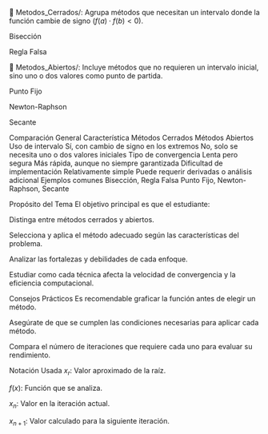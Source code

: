 📁 Metodos_Cerrados/: Agrupa métodos que necesitan un intervalo donde la función cambie de signo ($f(a) \cdot f(b) < 0$).

Bisección

Regla Falsa

📁 Metodos_Abiertos/: Incluye métodos que no requieren un intervalo inicial, sino uno o dos valores como punto de partida.

Punto Fijo

Newton-Raphson

Secante

Comparación General
Característica	Métodos Cerrados	Métodos Abiertos
Uso de intervalo	Sí, con cambio de signo en los extremos	No, solo se necesita uno o dos valores iniciales
Tipo de convergencia	Lenta pero segura	Más rápida, aunque no siempre garantizada
Dificultad de implementación	Relativamente simple	Puede requerir derivadas o análisis adicional
Ejemplos comunes	Bisección, Regla Falsa	Punto Fijo, Newton-Raphson, Secante

Propósito del Tema
El objetivo principal es que el estudiante:

Distinga entre métodos cerrados y abiertos.

Selecciona y aplica el método adecuado según las características del problema.

Analizar las fortalezas y debilidades de cada enfoque.

Estudiar como cada técnica afecta la velocidad de convergencia y la eficiencia computacional.

Consejos Prácticos
Es recomendable graficar la función antes de elegir un método.

Asegúrate de que se cumplen las condiciones necesarias para aplicar cada método.

Compara el número de iteraciones que requiere cada uno para evaluar su rendimiento.

Notación Usada
$x_r$: Valor aproximado de la raíz.

$f(x)$: Función que se analiza.

$x_n$: Valor en la iteración actual.

$x_{n+1}$: Valor calculado para la siguiente iteración.


